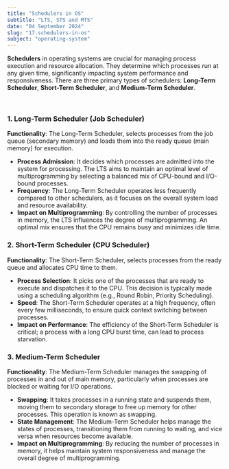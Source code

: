 ```yaml
---
title: "Schedulers in OS"
subtitle: "LTS, STS and MTS"
date: "04 September 2024"
slug: "17.schedulers-in-os"
subject: "operating-system"
---
```


**Schedulers** in operating systems are crucial for managing process execution and resource allocation. They determine which processes run at any given time, significantly impacting system performance and responsiveness. There are three primary types of schedulers: **Long-Term Scheduler**, **Short-Term Scheduler**, and **Medium-Term Scheduler**.

<br/>

### 1. Long-Term Scheduler (Job Scheduler)

**Functionality**: The Long-Term Scheduler, selects processes from the job queue (secondary memory) and loads them into the ready queue (main memory) for execution.

- **Process Admission**: It decides which processes are admitted into the system for processing. The LTS aims to maintain an optimal level of multiprogramming by selecting a balanced mix of CPU-bound and I/O-bound processes.
- **Frequency**: The Long-Term Scheduler operates less frequently compared to other schedulers, as it focuses on the overall system load and resource availability.
- **Impact on Multiprogramming**: By controlling the number of processes in memory, the LTS influences the degree of multiprogramming. An optimal mix ensures that the CPU remains busy and minimizes idle time.

### 2. Short-Term Scheduler (CPU Scheduler)

**Functionality**: The Short-Term Scheduler, selects processes from the ready queue and allocates CPU time to them.

- **Process Selection**: It picks one of the processes that are ready to execute and dispatches it to the CPU. This decision is typically made using a scheduling algorithm (e.g., Round Robin, Priority Scheduling).
- **Speed**: The Short-Term Scheduler operates at a high frequency, often every few milliseconds, to ensure quick context switching between processes.
- **Impact on Performance**: The efficiency of the Short-Term Scheduler is critical; a process with a long CPU burst time, can lead to process starvation.

### 3. Medium-Term Scheduler

**Functionality**: The Medium-Term Scheduler manages the swapping of processes in and out of main memory, particularly when processes are blocked or waiting for I/O operations.

- **Swapping**: It takes processes in a running state and suspends them, moving them to secondary storage to free up memory for other processes. This operation is known as swapping.
- **State Management**: The Medium-Term Scheduler helps manage the states of processes, transitioning them from running to waiting, and vice versa when resources become available.
- **Impact on Multiprogramming**: By reducing the number of processes in memory, it helps maintain system responsiveness and manage the overall degree of multiprogramming.
